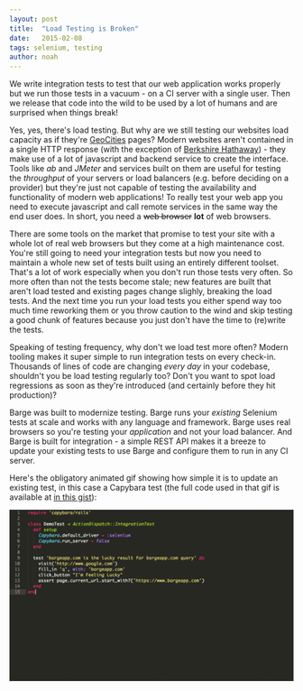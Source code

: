 ```yaml
---
layout: post
title:  "Load Testing is Broken"
date:   2015-02-08
tags: selenium, testing
author: noah
---
```


We write integration tests to test that our web application works properly but we run those tests in a vacuum - on a CI server with a single user. Then we release that code into the wild to be used by a lot of humans and are surprised when things break!

Yes, yes, there's load testing. But why are we still testing our websites load capacity as if they're [GeoCities](http://en.wikipedia.org/wiki/GeoCities) pages? Modern websites aren't contained in a single HTTP response (with the exception of [Berkshire Hathaway](http://www.berkshirehathaway.com/)) - they make use of a lot of javascript and backend service to create the interface. Tools like *ab* and *JMeter* and services built on them are useful for testing the *throughput* of your servers or load balancers (e.g. before deciding on a provider) but they're just not capable of testing the availability and functionality of modern web applications! To really test your web app you need to execute javascript and call remote services in the same way the end user does. In short, you need a <strike>web browser</strike> **lot** of web browsers.

There are some tools on the market that promise to test your site with a whole lot of real web browsers but they come at a high maintenance cost. You're still going to need your integration tests but now you need to maintain a whole new set of tests built using an entirely different toolset. That's a lot of work especially when you don't run those tests very often. So more often than not the tests become stale; new features are built that aren't load tested and existing pages change slighly, breaking the load tests. And the next time you run your load tests you either spend way too much time reworking them or you throw caution to the wind and skip testing a good chunk of features because you just don't have the time to (re)write the tests.

Speaking of testing frequency, why don't we load test more often? Modern tooling makes it super simple to run integration tests on every check-in. Thousands of lines of code are changing *every day* in your codebase, shouldn't you be load testing regularly too? Don't you want to spot load regressions as soon as they're introduced (and certainly before they hit production)?

Barge was built to modernize testing. Barge runs your *existing* Selenium tests at scale and works with any language and framework. Barge uses real browsers so you're testing your *application* and not your load balancer. And Barge is built for integration - a simple REST API makes it a breeze to update your existing tests to use Barge and configure them to run in any CI server.

Here's the obligatory animated gif showing how simple it is to update an existing test, in this case a Capybara test (the full code used in that gif is available at [in this gist](https://gist.github.com/hackerhasid/1cb5949d1055a1fed3db)):

![This is not a kitten, sorry](/assets/update_capybara_for_barge.gif)